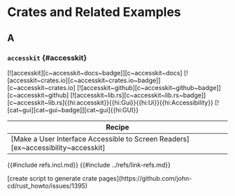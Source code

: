 # Crates and Related Examples

## A

### `accesskit` {#accesskit}

[![accesskit][c~accesskit~docs~badge]][c~accesskit~docs] [![accesskit~crates.io][c~accesskit~crates.io~badge]][c~accesskit~crates.io] [![accesskit~github][c~accesskit~github~badge]][c~accesskit~github] [![accesskit~lib.rs][c~accesskit~lib.rs~badge]][c~accesskit~lib.rs]{{hi:accesskit}}{{hi:Gui}}{{hi:Ui}}{{hi:Accessibility}} [![cat~gui][cat~gui~badge]][cat~gui]{{hi:GUI}}

| Recipe |
|--------|
| [Make a User Interface Accessible to Screen Readers][ex~accessibility~accesskit] |

{{#include refs.incl.md}}
{{#include ../refs/link-refs.md}}

<div class="hidden">
[create script to generate crate pages](https://github.com/john-cd/rust_howto/issues/1395)
</div>
